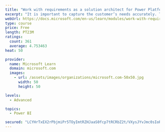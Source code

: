 ```yaml
---
title: "Work with requirements as a solution architect for Power Platform and Dynamics 365"
excerpt: "It is important to capture the customer’s needs accurately. This module explains how to capture requirements and identify functional and non-functional items."
webUrl: https://docs.microsoft.com/en-us/learn/modules/work-with-requirements/
type: course
price: Free
length: PT23M
ratings:
  count: 361
  average: 4.753463
heat: 50

provider:
  name: Microsoft Learn
  domain: microsoft.com
  images:
    - url: /assets/images/organizations/microsoft.com-50x50.jpg
      width: 50
      height: 50

levels:
  - Advanced

topics:
  - Power BI

secured: "LCYHrTxEX2rPbjmiPr5TOyImtRZHJaaS0fcp7tRCRbZ2t/VXysJYvJmc0sIoRBw7pj4MRSsdmIww6zjufPihLWAmigRweio540R+M4n3pQRqbka8KsJtfAjJ77NwhYJCj0bZvANntXngAJUmY/FMUGlG2pCrx6MENUVVHCqvb2GNp7jv1GhAxfizYJkxUsA1ZsXCfIV7aLw+CSZSgTvfkEKagfJt8xB0JGY93SBw6s6KKVkV/YDDt932cZFLew200LgGYwdScypW/IYr53IM1OZR8ncnRVjYhTrEGKf7T3rMKPI4MRnAp7Vg5IxLslVM7+WVqv98nVkDUaVFyN7gWXa4TvtqO/gqwqDiDfgJY8NiWLeVJXb6o+MpV3Yk++qY124dhwasJH8RjwXI2T9WXieQbaDYuX6Kfj7gSCBgiUo=;0BPBFQmVxQEDOL/Nl/msAw=="
---
```


